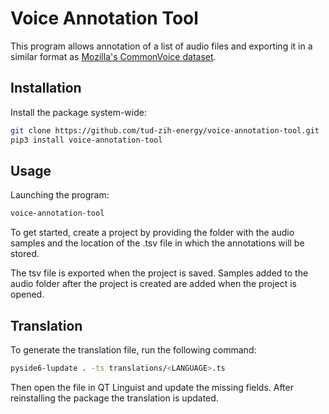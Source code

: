 # Voice Annotation Tool

This program allows annotation of a list of audio files and exporting it in a similar format as [Mozilla's CommonVoice dataset](https://commonvoice.mozilla.org).

## Installation

Install the package system-wide:

```bash
git clone https://github.com/tud-zih-energy/voice-annotation-tool.git
pip3 install voice-annotation-tool
```

## Usage

Launching the program:

```bash
voice-annotation-tool
```

To get started, create a project by providing the folder with the audio samples and the location of the .tsv file in which the annotations will be stored.

The tsv file is exported when the project is saved. Samples added to the audio folder after the project is created are added when the project is opened.

## Translation

To generate the translation file, run the following command:

```bash
pyside6-lupdate . -ts translations/<LANGUAGE>.ts
```

Then open the file in QT Linguist and update the missing fields. After reinstalling the package the translation is updated.
